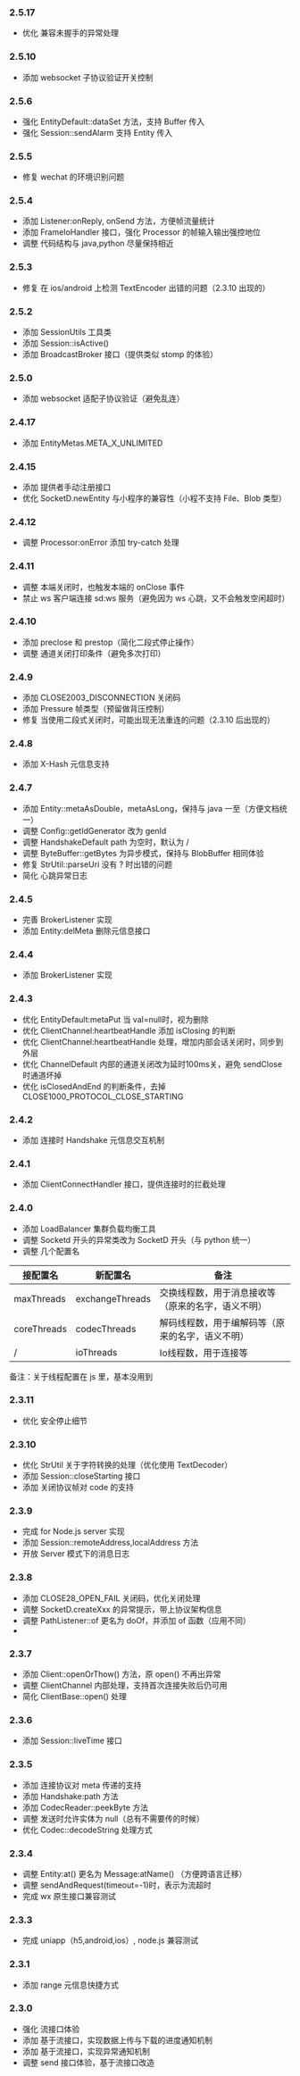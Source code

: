 ### 2.5.17
* 优化 兼容未握手的异常处理

### 2.5.10
* 添加 websocket 子协议验证开关控制

### 2.5.6
* 强化 EntityDefault::dataSet 方法，支持 Buffer 传入
* 强化 Session::sendAlarm 支持 Entity 传入

### 2.5.5
* 修复 wechat 的环境识别问题

### 2.5.4
* 添加 Listener:onReply, onSend 方法，方便帧流量统计
* 添加 FrameIoHandler 接口，强化 Processor 的帧输入输出强控地位
* 调整 代码结构与 java,python 尽量保持相近

### 2.5.3
* 修复 在 ios/android 上检测 TextEncoder 出错的问题（2.3.10 出现的）

### 2.5.2
* 添加 SessionUtils 工具类
* 添加 Session::isActive()
* 添加 BroadcastBroker 接口（提供类似 stomp 的体验）

### 2.5.0
* 添加 websocket 适配子协议验证（避免乱连）

### 2.4.17
* 添加 EntityMetas.META_X_UNLIMITED

### 2.4.15
* 添加 提供者手动注册接口
* 优化 SocketD.newEntity 与小程序的兼容性（小程不支持 File、Blob 类型）

### 2.4.12
* 调整 Processor:onError 添加 try-catch 处理

### 2.4.11
* 调整 本端关闭时，也触发本端的 onClose 事件
* 禁止 ws 客户端连接 sd:ws 服务（避免因为 ws 心跳，又不会触发空闲超时）

### 2.4.10
* 添加 preclose 和 prestop（简化二段式停止操作）
* 调整 通道关闭打印条件（避免多次打印）

### 2.4.9
* 添加 CLOSE2003_DISCONNECTION 关闭码
* 添加 Pressure 帧类型（预留做背压控制）
* 修复 当使用二段式关闭时，可能出现无法重连的问题（2.3.10 后出现的）

### 2.4.8
* 添加 X-Hash 元信息支持

### 2.4.7
* 添加 Entity::metaAsDouble，metaAsLong，保持与 java 一至（方便文档统一）
* 调整 Config::getIdGenerator 改为 genId
* 调整 HandshakeDefault path 为空时，默认为 /
* 调整 ByteBuffer::getBytes 为异步模式，保持与 BlobBuffer 相同体验
* 修复 StrUtil::parseUri 没有 ? 时出错的问题
* 简化 心跳异常日志

### 2.4.5
* 完善 BrokerListener 实现
* 添加 Entity:delMeta 删除元信息接口

### 2.4.4
* 添加 BrokerListener 实现

### 2.4.3
* 优化 EntityDefault:metaPut 当 val=null时，视为删除
* 优化 ClientChannel:heartbeatHandle 添加 isClosing 的判断
* 优化 ClientChannel:heartbeatHandle 处理，增加内部会话关闭时，同步到外层
* 优化 ChannelDefault 内部的通道关闭改为延时100ms关，避免 sendClose 时通道坏掉
* 优化 isClosedAndEnd 的判断条件，去掉 CLOSE1000_PROTOCOL_CLOSE_STARTING

### 2.4.2
* 添加 连接时 Handshake 元信息交互机制


### 2.4.1
* 添加 ClientConnectHandler 接口，提供连接时的拦截处理

### 2.4.0

* 添加 LoadBalancer 集群负载均衡工具
* 调整 Socketd 开头的异常类改为 SocketD 开头（与 python 统一）
* 调整 几个配置名


| 接配置名         | 新配置名            | 备注                        |
|--------------|-----------------|---------------------------|
| maxThreads   | exchangeThreads | 交换线程数，用于消息接收等（原来的名字，语义不明） |
| coreThreads  | codecThreads    | 解码线程数，用于编解码等（原来的名字，语义不明）  |
| /            | ioThreads       | Io线程数，用于连接等               |

备注：关于线程配置在 js 里，基本没用到

### 2.3.11
* 优化 安全停止细节

### 2.3.10
* 优化 StrUtil 关于字符转换的处理（优化使用 TextDecoder）
* 添加 Session::closeStarting 接口
* 添加 关闭协议帧对 code 的支持

### 2.3.9
* 完成 for Node.js server 实现
* 添加 Session::remoteAddress,localAddress 方法
* 开放 Server 模式下的消息日志

### 2.3.8
* 添加 CLOSE28_OPEN_FAIL 关闭码，优化关闭处理
* 调整 SocketD.createXxx 的异常提示，带上协议架构信息
* 调整 PathListener::of 更名为 doOf，并添加 of 函数（应用不同）
* 
### 2.3.7
* 添加 Client::openOrThow() 方法，原 open() 不再出异常
* 调整 ClientChannel 内部处理，支持首次连接失败后仍可用
* 简化 ClientBase::open() 处理

### 2.3.6
* 添加 Session::liveTime 接口

### 2.3.5
* 添加 连接协议对 meta 传递的支持
* 添加 Handshake:path 方法
* 添加 CodecReader::peekByte 方法
* 调整 发送时允许实体为 null（总有不需要传的时候）
* 优化 Codec::decodeString 处理方式

### 2.3.4
* 调整 Entity:at() 更名为 Message:atName() （方便跨语言迁移）
* 调整 sendAndRequest(timeout=-1)时，表示为流超时
* 完成 wx 原生接口兼容测试

### 2.3.3

* 完成 uniapp（h5,android,ios）, node.js 兼容测试

### 2.3.1
* 添加 range 元信息快捷方式

### 2.3.0
* 强化 流接口体验
* 添加 基于流接口，实现数据上传与下载的进度通知机制
* 添加 基于流接口，实现异常通知机制
* 调整 send 接口体验，基于流接口改造


